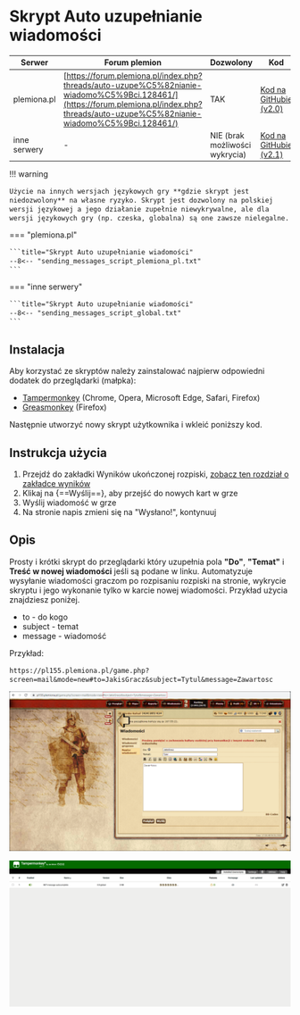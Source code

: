 # Skrypt Auto uzupełnianie wiadomości

| Serwer             | Forum plemion                                                                                                                                                                            | Dozwolony                      | Kod                                                                                                                                    |
| ------------------ | ---------------------------------------------------------------------------------------------------------------------------------------------------------------------------------------- | ------------------------------ | -------------------------------------------------------------------------------------------------------------------------------------- |
| plemiona.pl | [https://forum.plemiona.pl/index.php?threads/auto-uzupe%C5%82nianie-wiadomo%C5%9Bci.128461/](https://forum.plemiona.pl/index.php?threads/auto-uzupe%C5%82nianie-wiadomo%C5%9Bci.128461/) | TAK                            | [Kod na GitHubie (v2.0)](https://github.com/rafsaf/scripts_tribal_wars/blob/2024-09-01/public/GET_message_autocomplete.js)             |
| inne serwery       | -                                                                                                                                                                                        | NIE (brak możliwości wykrycia) | [Kod na GitHubie (v2.1)](https://github.com/rafsaf/scripts_tribal_wars/blob/2024-09-01/public/GET_message_autocomplete_v2.1_global.js) |

!!! warning

    Użycie na innych wersjach językowych gry **gdzie skrypt jest niedozwolony** na własne ryzyko. Skrypt jest dozwolony na polskiej wersji językowej a jego działanie zupełnie niewykrywalne, ale dla wersji językowych gry (np. czeska, globalna) są one zawsze nielegalne.

=== "plemiona.pl"

    ```title="Skrypt Auto uzupełnianie wiadomości"
    --8<-- "sending_messages_script_plemiona_pl.txt"
    ```
=== "inne serwery"

    ```title="Skrypt Auto uzupełnianie wiadomości"
    --8<-- "sending_messages_script_global.txt"
    ```

## Instalacja

Aby korzystać ze skryptów należy zainstalować najpierw odpowiedni dodatek do przeglądarki (małpka):

- [Tampermonkey](https://www.tampermonkey.net/) (Chrome, Opera, Microsoft Edge, Safari, Firefox)
- [Greasmonkey](https://addons.mozilla.org/pl/firefox/addon/greasemonkey/) (Firefox)

Następnie utworzyć nowy skrypt użytkownika i wkleić poniższy kod.

## Instrukcja użycia

1. Przejdź do zakładki Wyników ukończonej rozpiski, [zobacz ten rozdział o zakładce wyników](./../first_steps/step_7_results_tab.md)
2. Klikaj na {==Wyślij==}, aby przejść do nowych kart w grze
3. Wyślij wiadomość w grze
4. Na stronie napis zmieni się na "Wysłano!", kontynuuj


## Opis

Prosty i krótki skrypt do przeglądarki który uzupełnia pola **"Do"**, **"Temat"** i **Treść w nowej wiadomości** jeśli są podane w linku. Automatyzuje wysyłanie wiadomości graczom po rozpisaniu rozpiski na stronie, wykrycie skryptu i jego wykonanie tylko w karcie nowej wiadomości. Przykład użycia znajdziesz poniżej.

- to - do kogo
- subject - temat
- message - wiadomość

Przykład:

```
https://pl155.plemiona.pl/game.php?screen=mail&mode=new#to=JakisGracz&subject=Tytul&message=Zawartosc
```

![Przykładowa wiadomość](image.png)

![Menu tampermonkey](image-1.png)